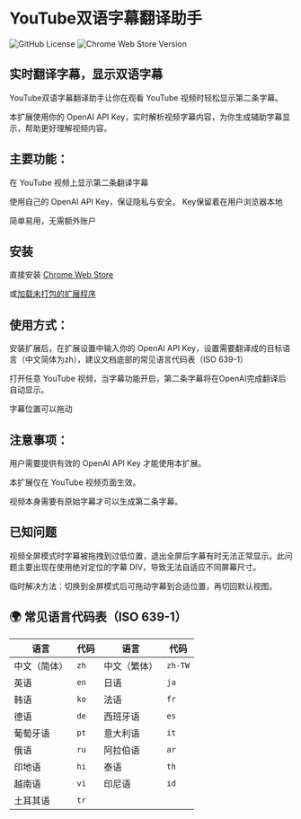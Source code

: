 # YouTube双语字幕翻译助手

![GitHub License](https://img.shields.io/github/license/marsteel/yt-subtitle-translator)
![Chrome Web Store Version](https://img.shields.io/chrome-web-store/v/mklfmioimlpfejandkbnnnfbojflimco)

## 实时翻译字幕，显示双语字幕

YouTube双语字幕翻译助手让你在观看 YouTube 视频时轻松显示第二条字幕。

本扩展使用你的 OpenAI API Key，实时解析视频字幕内容，为你生成辅助字幕显示，帮助更好理解视频内容。


## 主要功能：

在 YouTube 视频上显示第二条翻译字幕

使用自己的 OpenAI API Key，保证隐私与安全。 Key保留着在用户浏览器本地

简单易用，无需额外账户

## 安装

直接安装 [Chrome Web Store](https://chromewebstore.google.com/detail/youtube%E5%8F%8C%E8%AF%AD%E5%AD%97%E5%B9%95%E7%BF%BB%E8%AF%91%E5%8A%A9%E6%89%8B/mklfmioimlpfejandkbnnnfbojflimco?authuser=0&hl=en)

或[加载未打包的扩展程序](https://developer.chrome.com/docs/extensions/get-started/tutorial/hello-world?hl=zh-cn)

## 使用方式：

安装扩展后，在扩展设置中输入你的 OpenAI API Key，设置需要翻译成的目标语言（中文简体为zh），建议文档底部的常见语言代码表（ISO 639-1）

打开任意 YouTube 视频，当字幕功能开启，第二条字幕将在OpenAI完成翻译后自动显示。

字幕位置可以拖动

## 注意事项：

用户需要提供有效的 OpenAI API Key 才能使用本扩展。

本扩展仅在 YouTube 视频页面生效。

视频本身需要有原始字幕才可以生成第二条字幕。


## 已知问题

视频全屏模式时字幕被拖拽到过低位置，退出全屏后字幕有时无法正常显示。此问题主要出现在使用绝对定位的字幕 DIV，导致无法自适应不同屏幕尺寸。

临时解决方法：切换到全屏模式后可拖动字幕到合适位置，再切回默认视图。

## 🌍 常见语言代码表（ISO 639-1）

| 语言       | 代码 | 语言       | 代码 |
|------------|------|------------|------|
| 中文（简体） | `zh`   | 中文（繁体） | `zh-TW` |
| 英语       | `en`   | 日语       | `ja`   |
| 韩语       | `ko`   | 法语       | `fr`   |
| 德语       | `de`   | 西班牙语   | `es`   |
| 葡萄牙语   | `pt`   | 意大利语   | `it`   |
| 俄语       | `ru`   | 阿拉伯语   | `ar`   |
| 印地语     | `hi`   | 泰语       | `th`   |
| 越南语     | `vi`   | 印尼语     | `id`   |
| 土耳其语   | `tr`   |
